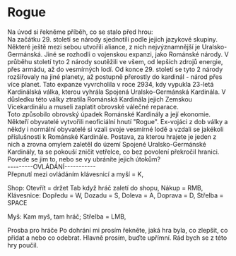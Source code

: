 # Rogue
Na úvod si řekněme příběh, co se stalo před hrou:                                                                                                                                                                                                                                                                                                                                                          
Na začátku 29. století se národy sjednotili podle jejich jazykové skupiny. Některé ještě mezi sebou utvořili aliance, z nich nejvýznamnější je Uralsko-Germánská. Jiné se rozhodli o vojenskou expanzi, jako Románské národy.
V průběhu století tyto 2 národy soutěžili ve všem, od lepších zdrojů energie, přes armádu, až do vesmírných lodí. Od konce 29. století se tyto 2 národy rozšiřovaly na jiné planety, až postupně přerostly do kardinál - národ přes více planet. Tato expanze vyvrcholila v roce 2934, kdy vypukla 23-letá Kardinálská válka, kterou vyhrála Spojená Uralsko-Germánská Kardinála. V důsledku této války ztratila Románská Kardinála jejich Zemskou Vicekardinálu a museli zaplatit obrovské válečné reparace.                                                                                                                                                                           
Toto způsobilo obrovský úpadek Románské Kardinály a její ekonomie. Někteří obyvatelé vytvořili neoficiální hnutí "Rogue". Ex-vojáci z dob války a někdy i normální obyvatelé si vzali svoje vesmírné lodě a vzdali se jakékoli příslušnosti k Románské Kardinále. Postava, za kterou hrajete je jeden z nich a zrovna omylem zaletěl do území Spojené Uralsko-Germánské Kardinály, ta se pokouší zničit vetřelce, co bez povolení překročil hranici. Povede se jim to, nebo se vy ubráníte jejich útokům?                                                                                                                                                                             
---------OVLÁDÁNÍ-----------                                                                                                                                                        
Přepnutí mezi ovládáním klávesnicí a myší = K, 

Shop:
Otevřít = držet Tab když hráč zaletí do shopu,
Nákup = RMB,                                                                                                                                                                                
Klávesnice:
Dopředu = W,
Dozadu = S,
Doleva = A,
Doprava = D,
Střelba = SPACE

Myš:
Kam myš, tam hráč;
Střelba = LMB,
                                                                                                                                                                                
Prosba pro hráče
Po dohrání mi prosím řekněte, jaká hra byla, co zlepšit, co přidat a nebo co odebrat. Hlavně prosím, buďte upřímní. Rád bych se z této hry poučil.
